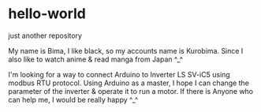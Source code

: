 # hello-world
just another repository

My name is Bima, I like black, so my accounts name is Kurobima. Since I also like to watch anime & read manga from Japan ^_^

I'm looking for a way to connect Arduino to Inverter LS SV-iC5 using modbus RTU protocol. Using Arduino as a master, I hope I can change the parameter of the inverter & operate it to run a motor. If there is Anyone who can help me, I would be really happy ^_^
